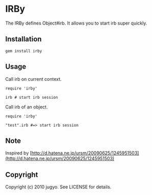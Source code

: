 IRBy
======

The IRBy defines Object#irb.
It allows you to start irb super quickly.

Installation
------------

    gem install irby

Usage
------------

Call irb on current context.

    require 'irby'

    irb # start irb session

Call irb of an object.

    require 'irby'

    "test".irb #=> start irb session

Note
------------
 
Inspired by [http://d.hatena.ne.jp/ursm/20090625/1245951503](http://d.hatena.ne.jp/ursm/20090625/1245951503)


Copyright
------------

Copyright (c) 2010 jugyo. See LICENSE for details.
